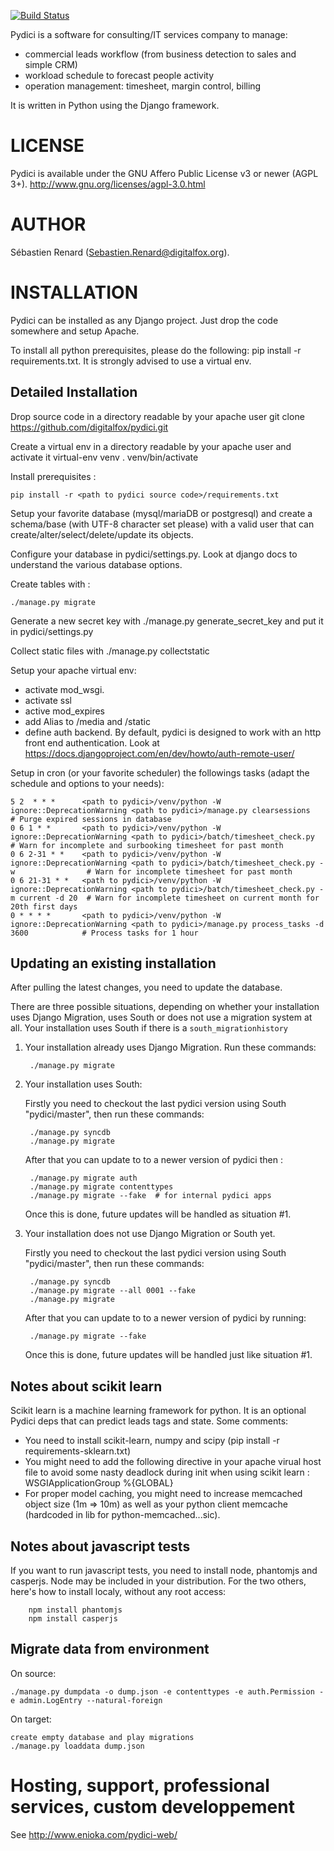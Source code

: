 [![Build Status](https://travis-ci.org/digitalfox/pydici.png?branch=master)](https://travis-ci.org/digitalfox/pydici)

Pydici is a software for consulting/IT services company to manage:
- commercial leads workflow (from business detection to sales and simple CRM)
- workload schedule to forecast people activity
- operation management: timesheet, margin control, billing

It is written in Python using the Django framework.


# LICENSE

Pydici is available under the GNU Affero Public License v3 or newer (AGPL 3+).
http://www.gnu.org/licenses/agpl-3.0.html

# AUTHOR

Sébastien Renard (Sebastien.Renard@digitalfox.org).


# INSTALLATION

Pydici can be installed as any Django project. Just drop the code somewhere
and setup Apache.

To install all python prerequisites, please do the following: pip install -r requirements.txt. It is strongly advised to use a virtual env.

## Detailed Installation

Drop source code in a directory readable by your apache user
   git clone https://github.com/digitalfox/pydici.git

Create a virtual env in a directory readable by your apache user and activate it
   virtual-env venv
   . venv/bin/activate

Install prerequisites :

    pip install -r <path to pydici source code>/requirements.txt

Setup your favorite database (mysql/mariaDB or postgresql) and create a schema/base (with UTF-8 character set please) with a valid user that can create/alter/select/delete/update its objects.

Configure your database in pydici/settings.py. Look at django docs to understand the various database options.

Create tables with :

    ./manage.py migrate

Generate a new secret key with ./manage.py generate_secret_key and put it in pydici/settings.py

Collect static files with ./manage.py collectstatic

Setup your apache virtual env:

- activate mod_wsgi.
- activate ssl
- active mod_expires
- add Alias to /media and /static
- define auth backend. By default, pydici is designed to work with an http front end authentication. Look at https://docs.djangoproject.com/en/dev/howto/auth-remote-user/

Setup in cron (or your favorite scheduler) the followings tasks (adapt the schedule and options to your needs):

    5 2  * * *      <path to pydici>/venv/python -W ignore::DeprecationWarning <path to pydici>/manage.py clearsessions                    # Purge expired sessions in database
    0 6 1 * *       <path to pydici>/venv/python -W ignore::DeprecationWarning <path to pydici>/batch/timesheet_check.py                   # Warn for incomplete and surbooking timesheet for past month
    0 6 2-31 * *    <path to pydici>/venv/python -W ignore::DeprecationWarning <path to pydici>/batch/timesheet_check.py -w                # Warn for incomplete timesheet for past month
    0 6 21-31 * *   <path to pydici>/venv/python -W ignore::DeprecationWarning <path to pydici>/batch/timesheet_check.py -m current -d 20  # Warn for incomplete timesheet on current month for 20th first days
    0 * * * *       <path to pydici>/venv/python -W ignore::DeprecationWarning <path to pydici>/manage.py process_tasks -d 3600            # Process tasks for 1 hour


## Updating an existing installation

After pulling the latest changes, you need to update the database.

There are three possible situations, depending on whether your installation uses Django Migration, uses South or does not use a migration system at all. 
Your installation uses South if there is a `south_migrationhistory`

1. Your installation already uses Django Migration. Run these commands:

        ./manage.py migrate

2. Your installation uses South:

    Firstly you need to checkout the last pydici version using South "pydici/master", then run these commands:

        ./manage.py syncdb
        ./manage.py migrate

    After that you can update to to a newer version of pydici then :

        ./manage.py migrate auth
        ./manage.py migrate contenttypes
        ./manage.py migrate --fake  # for internal pydici apps

    Once this is done, future updates will be handled as situation #1.

3. Your installation does not use Django Migration or South yet.

    Firstly you need to checkout the last pydici version using South "pydici/master", then run these commands:

        ./manage.py syncdb
        ./manage.py migrate --all 0001 --fake
        ./manage.py migrate

    After that you can update to to a newer version of pydici by running:

        ./manage.py migrate --fake

    Once this is done, future updates will be handled just like situation #1.

## Notes about scikit learn
Scikit learn is a machine learning framework for python. It is an optional Pydici deps that can predict leads tags and state.
Some comments:

- You need to install scikit-learn, numpy and scipy (pip install -r requirements-sklearn.txt)
- You might need to add the following directive in your apache virual host file to avoid some nasty deadlock during init when using scikit learn : WSGIApplicationGroup %{GLOBAL}
- For proper model caching, you might need to increase memcached object size (1m => 10m) as well as your python client memcache (hardcoded in lib for python-memcached...sic).

## Notes about javascript tests
If you want to run javascript tests, you need to install node, phantomjs and casperjs. Node may be included in your distribution. For the two others, here's how to install localy, without any root access:

        npm install phantomjs
        npm install casperjs

## Migrate data from environment
On source:

    ./manage.py dumpdata -o dump.json -e contenttypes -e auth.Permission -e admin.LogEntry --natural-foreign

On target:

    create empty database and play migrations
    ./manage.py loaddata dump.json

# Hosting, support, professional services, custom developpement
See http://www.enioka.com/pydici-web/
